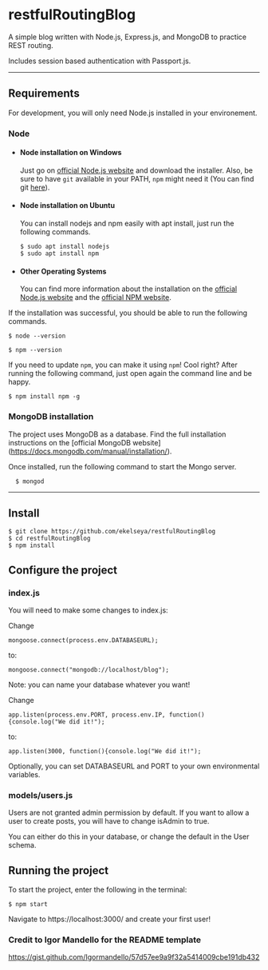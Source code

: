 # restfulRoutingBlog
A simple blog written with Node.js, Express.js, and MongoDB to practice REST routing.

Includes session based authentication with Passport.js.

---
## Requirements

For development, you will only need Node.js installed in your environement.

### Node
- #### Node installation on Windows

  Just go on [official Node.js website](https://nodejs.org/) and download the installer.
Also, be sure to have `git` available in your PATH, `npm` might need it (You can find git [here](https://git-scm.com/)).

- #### Node installation on Ubuntu

  You can install nodejs and npm easily with apt install, just run the following commands.

      $ sudo apt install nodejs
      $ sudo apt install npm

- #### Other Operating Systems
  You can find more information about the installation on the [official Node.js website](https://nodejs.org/) and the [official NPM website](https://npmjs.org/).

If the installation was successful, you should be able to run the following commands.

    $ node --version

    $ npm --version

If you need to update `npm`, you can make it using `npm`! Cool right? After running the following command, just open again the command line and be happy.

    $ npm install npm -g

### MongoDB installation

  The project uses MongoDB as a database. Find the full installation instructions on the [official MongoDB website] (https://docs.mongodb.com/manual/installation/).
  
  Once installed, run the following command to start the Mongo server.
  
      $ mongod 
---

## Install

    $ git clone https://github.com/ekelseya/restfulRoutingBlog
    $ cd restfulRoutingBlog
    $ npm install

## Configure the project

### index.js

  You will need to make some changes to index.js:
    
  Change 
  
    mongoose.connect(process.env.DATABASEURL);
    
  to:
  
    mongoose.connect("mongodb://localhost/blog");
  
  Note: you can name your database whatever you want!
  
  Change
  
    app.listen(process.env.PORT, process.env.IP, function(){console.log("We did it!");
    
  to:
  
    app.listen(3000, function(){console.log("We did it!");
    
  Optionally, you can set DATABASEURL and PORT to your own environmental variables.
  
### models/users.js

  Users are not granted admin permission by default. If you want to allow a user to create posts, you will have to change isAdmin to true.
  
  You can either do this in your database, or change the default in the User schema.

## Running the project

  To start the project, enter the following in the terminal:
  
    $ npm start

  Navigate to https://localhost:3000/ and create your first user!
    
### Credit to Igor Mandello for the README template

https://gist.github.com/Igormandello/57d57ee9a9f32a5414009cbe191db432
